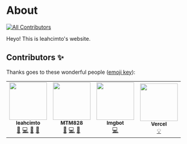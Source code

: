 # About 
<!-- ALL-CONTRIBUTORS-BADGE:START - Do not remove or modify this section -->
[![All Contributors](https://img.shields.io/badge/all_contributors-4-orange.svg?style=flat-square)](#contributors-)
<!-- ALL-CONTRIBUTORS-BADGE:END -->
Heyo! This is leahcimto's website.

## Contributors ✨

Thanks goes to these wonderful people ([emoji key](https://allcontributors.org/docs/en/emoji-key)):

<!-- ALL-CONTRIBUTORS-LIST:START - Do not remove or modify this section -->
<!-- prettier-ignore-start -->
<!-- markdownlint-disable -->
<table>
  <tr>
    <td align="center"><a href="https://leahcimto.github.io"><img src="https://avatars0.githubusercontent.com/u/68165163?v=4" width="100px;" alt=""/><br /><sub><b>leahcimto</b></sub></a><br /><a href="#ideas-leahcimto" title="Ideas, Planning, & Feedback">🤔</a> <a href="https://github.com/leahcimto/leahcimto.github.io/commits?author=leahcimto" title="Code">💻</a> <a href="#design-leahcimto" title="Design">🎨</a> <a href="https://github.com/leahcimto/leahcimto.github.io/issues?q=author%3Aleahcimto" title="Bug reports">🐛</a></td>
    <td align="center"><a href="http://mtm828.github.io"><img src="https://avatars1.githubusercontent.com/u/71281115?v=4" width="100px;" alt=""/><br /><sub><b>MTM828</b></sub></a><br /><a href="#ideas-MTM828" title="Ideas, Planning, & Feedback">🤔</a> <a href="https://github.com/leahcimto/leahcimto.github.io/commits?author=MTM828" title="Code">💻</a> <a href="#design-MTM828" title="Design">🎨</a></td>
    <td align="center"><a href="https://imgbot.net"><img src="https://avatars1.githubusercontent.com/u/31427850?v=4" width="100px;" alt=""/><br /><sub><b>Imgbot</b></sub></a><br /><a href="https://github.com/leahcimto/leahcimto.github.io/commits?author=ImgBotApp" title="Code">💻</a></td>
    <td align="center"><a href="https://vercel.com"><img src="https://avatars0.githubusercontent.com/u/14985020?v=4" width="100px;" alt=""/><br /><sub><b>Vercel</b></sub></a><br /><a href="#example-vercel" title="Examples">💡</a></td>
  </tr>
</table>

<!-- markdownlint-enable -->
<!-- prettier-ignore-end -->
<!-- ALL-CONTRIBUTORS-LIST:END -->

